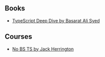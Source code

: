 ## **Books**
- [TypeScript Deep Dive by Basarat Ali Syed](https://basarat.gitbook.io/typescript/)

## **Courses**
- [No BS TS by Jack Herrington](https://www.youtube.com/playlist?list=PLNqp92_EXZBJYFrpEzdO2EapvU0GOJ09n)
